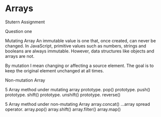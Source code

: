 # Arrays
Stutern Assignment

Question one

Mutating Array
An immutable value is one that, once created, can never be changed. In JavaScript, primitive values such as numbers, strings and booleans are always immutable. However, data structures like objects and arrays are not.

By mutation I mean changing or affecting a source element. The goal is to keep the original element unchanged at all times.

Non-mutation Array


5 Array method under mutating array
prototype. pop()
prototype. push()
prototype. shift()
prototype. unshift()
prototype. reverse()

5 Array method under non-mutating Array
array.concat()
…array spread operator.
array.pop()
array.shift()
array.filter()
array.map()

